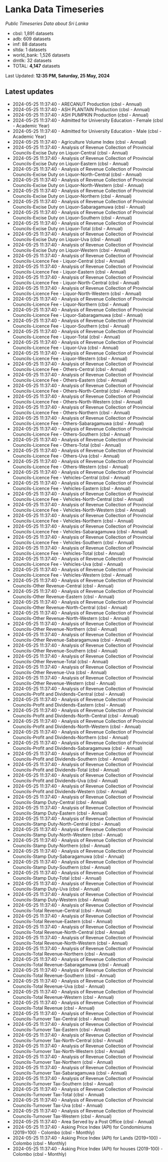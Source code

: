 # Lanka Data Timeseries
*Public Timeseries Data about Sri Lanka*

* cbsl: 1,891 datasets
* adb: 609 datasets
* imf: 88 datasets
* sltda: 1 datasets
* world_bank: 1,526 datasets
* dmtlk: 32 datasets
* TOTAL: **4,147** datasets

Last Updated: **12:35 PM, Saturday, 25 May, 2024**

## Latest updates

* 2024-05-25 11:37:40 - ARECANUT Production (cbsl - Annual)
* 2024-05-25 11:37:40 - ASH PLANTAIN Production (cbsl - Annual)
* 2024-05-25 11:37:40 - ASH PUMPKIN Production (cbsl - Annual)
* 2024-05-25 11:37:40 - Admitted for University Education - Female (cbsl - Academic Year)
* 2024-05-25 11:37:40 - Admitted for University Education - Male (cbsl - Academic Year)
* 2024-05-25 11:37:40 - Agriculture Volume Index (cbsl - Annual)
* 2024-05-25 11:37:40 - Analysis of Revenue Collection of Provincial Councils-Excise Duty on Liquor-Central (cbsl - Annual)
* 2024-05-25 11:37:40 - Analysis of Revenue Collection of Provincial Councils-Excise Duty on Liquor-Eastern (cbsl - Annual)
* 2024-05-25 11:37:40 - Analysis of Revenue Collection of Provincial Councils-Excise Duty on Liquor-North-Central (cbsl - Annual)
* 2024-05-25 11:37:40 - Analysis of Revenue Collection of Provincial Councils-Excise Duty on Liquor-North-Western (cbsl - Annual)
* 2024-05-25 11:37:40 - Analysis of Revenue Collection of Provincial Councils-Excise Duty on Liquor-Northern (cbsl - Annual)
* 2024-05-25 11:37:40 - Analysis of Revenue Collection of Provincial Councils-Excise Duty on Liquor-Sabaragamuwa (cbsl - Annual)
* 2024-05-25 11:37:40 - Analysis of Revenue Collection of Provincial Councils-Excise Duty on Liquor-Southern (cbsl - Annual)
* 2024-05-25 11:37:40 - Analysis of Revenue Collection of Provincial Councils-Excise Duty on Liquor-Total (cbsl - Annual)
* 2024-05-25 11:37:40 - Analysis of Revenue Collection of Provincial Councils-Excise Duty on Liquor-Uva (cbsl - Annual)
* 2024-05-25 11:37:40 - Analysis of Revenue Collection of Provincial Councils-Excise Duty on Liquor-Western (cbsl - Annual)
* 2024-05-25 11:37:40 - Analysis of Revenue Collection of Provincial Councils-Licence Fee - Liquor-Central (cbsl - Annual)
* 2024-05-25 11:37:40 - Analysis of Revenue Collection of Provincial Councils-Licence Fee - Liquor-Eastern (cbsl - Annual)
* 2024-05-25 11:37:40 - Analysis of Revenue Collection of Provincial Councils-Licence Fee - Liquor-North-Central (cbsl - Annual)
* 2024-05-25 11:37:40 - Analysis of Revenue Collection of Provincial Councils-Licence Fee - Liquor-North-Western (cbsl - Annual)
* 2024-05-25 11:37:40 - Analysis of Revenue Collection of Provincial Councils-Licence Fee - Liquor-Northern (cbsl - Annual)
* 2024-05-25 11:37:40 - Analysis of Revenue Collection of Provincial Councils-Licence Fee - Liquor-Sabaragamuwa (cbsl - Annual)
* 2024-05-25 11:37:40 - Analysis of Revenue Collection of Provincial Councils-Licence Fee - Liquor-Southern (cbsl - Annual)
* 2024-05-25 11:37:40 - Analysis of Revenue Collection of Provincial Councils-Licence Fee - Liquor-Total (cbsl - Annual)
* 2024-05-25 11:37:40 - Analysis of Revenue Collection of Provincial Councils-Licence Fee - Liquor-Uva (cbsl - Annual)
* 2024-05-25 11:37:40 - Analysis of Revenue Collection of Provincial Councils-Licence Fee - Liquor-Western (cbsl - Annual)
* 2024-05-25 11:37:40 - Analysis of Revenue Collection of Provincial Councils-Licence Fee - Others-Central (cbsl - Annual)
* 2024-05-25 11:37:40 - Analysis of Revenue Collection of Provincial Councils-Licence Fee - Others-Eastern (cbsl - Annual)
* 2024-05-25 11:37:40 - Analysis of Revenue Collection of Provincial Councils-Licence Fee - Others-North-Central (cbsl - Annual)
* 2024-05-25 11:37:40 - Analysis of Revenue Collection of Provincial Councils-Licence Fee - Others-North-Western (cbsl - Annual)
* 2024-05-25 11:37:40 - Analysis of Revenue Collection of Provincial Councils-Licence Fee - Others-Northern (cbsl - Annual)
* 2024-05-25 11:37:40 - Analysis of Revenue Collection of Provincial Councils-Licence Fee - Others-Sabaragamuwa (cbsl - Annual)
* 2024-05-25 11:37:40 - Analysis of Revenue Collection of Provincial Councils-Licence Fee - Others-Southern (cbsl - Annual)
* 2024-05-25 11:37:40 - Analysis of Revenue Collection of Provincial Councils-Licence Fee - Others-Total (cbsl - Annual)
* 2024-05-25 11:37:40 - Analysis of Revenue Collection of Provincial Councils-Licence Fee - Others-Uva (cbsl - Annual)
* 2024-05-25 11:37:40 - Analysis of Revenue Collection of Provincial Councils-Licence Fee - Others-Western (cbsl - Annual)
* 2024-05-25 11:37:40 - Analysis of Revenue Collection of Provincial Councils-Licence Fee - Vehicles-Central (cbsl - Annual)
* 2024-05-25 11:37:40 - Analysis of Revenue Collection of Provincial Councils-Licence Fee - Vehicles-Eastern (cbsl - Annual)
* 2024-05-25 11:37:40 - Analysis of Revenue Collection of Provincial Councils-Licence Fee - Vehicles-North-Central (cbsl - Annual)
* 2024-05-25 11:37:40 - Analysis of Revenue Collection of Provincial Councils-Licence Fee - Vehicles-North-Western (cbsl - Annual)
* 2024-05-25 11:37:40 - Analysis of Revenue Collection of Provincial Councils-Licence Fee - Vehicles-Northern (cbsl - Annual)
* 2024-05-25 11:37:40 - Analysis of Revenue Collection of Provincial Councils-Licence Fee - Vehicles-Sabaragamuwa (cbsl - Annual)
* 2024-05-25 11:37:40 - Analysis of Revenue Collection of Provincial Councils-Licence Fee - Vehicles-Southern (cbsl - Annual)
* 2024-05-25 11:37:40 - Analysis of Revenue Collection of Provincial Councils-Licence Fee - Vehicles-Total (cbsl - Annual)
* 2024-05-25 11:37:40 - Analysis of Revenue Collection of Provincial Councils-Licence Fee - Vehicles-Uva (cbsl - Annual)
* 2024-05-25 11:37:40 - Analysis of Revenue Collection of Provincial Councils-Licence Fee - Vehicles-Western (cbsl - Annual)
* 2024-05-25 11:37:40 - Analysis of Revenue Collection of Provincial Councils-Other Revenue-Central (cbsl - Annual)
* 2024-05-25 11:37:40 - Analysis of Revenue Collection of Provincial Councils-Other Revenue-Eastern (cbsl - Annual)
* 2024-05-25 11:37:40 - Analysis of Revenue Collection of Provincial Councils-Other Revenue-North-Central (cbsl - Annual)
* 2024-05-25 11:37:40 - Analysis of Revenue Collection of Provincial Councils-Other Revenue-North-Western (cbsl - Annual)
* 2024-05-25 11:37:40 - Analysis of Revenue Collection of Provincial Councils-Other Revenue-Northern (cbsl - Annual)
* 2024-05-25 11:37:40 - Analysis of Revenue Collection of Provincial Councils-Other Revenue-Sabaragamuwa (cbsl - Annual)
* 2024-05-25 11:37:40 - Analysis of Revenue Collection of Provincial Councils-Other Revenue-Southern (cbsl - Annual)
* 2024-05-25 11:37:40 - Analysis of Revenue Collection of Provincial Councils-Other Revenue-Total (cbsl - Annual)
* 2024-05-25 11:37:40 - Analysis of Revenue Collection of Provincial Councils-Other Revenue-Uva (cbsl - Annual)
* 2024-05-25 11:37:40 - Analysis of Revenue Collection of Provincial Councils-Other Revenue-Western (cbsl - Annual)
* 2024-05-25 11:37:40 - Analysis of Revenue Collection of Provincial Councils-Profit and Dividends-Central (cbsl - Annual)
* 2024-05-25 11:37:40 - Analysis of Revenue Collection of Provincial Councils-Profit and Dividends-Eastern (cbsl - Annual)
* 2024-05-25 11:37:40 - Analysis of Revenue Collection of Provincial Councils-Profit and Dividends-North-Central (cbsl - Annual)
* 2024-05-25 11:37:40 - Analysis of Revenue Collection of Provincial Councils-Profit and Dividends-North-Western (cbsl - Annual)
* 2024-05-25 11:37:40 - Analysis of Revenue Collection of Provincial Councils-Profit and Dividends-Northern (cbsl - Annual)
* 2024-05-25 11:37:40 - Analysis of Revenue Collection of Provincial Councils-Profit and Dividends-Sabaragamuwa (cbsl - Annual)
* 2024-05-25 11:37:40 - Analysis of Revenue Collection of Provincial Councils-Profit and Dividends-Southern (cbsl - Annual)
* 2024-05-25 11:37:40 - Analysis of Revenue Collection of Provincial Councils-Profit and Dividends-Total (cbsl - Annual)
* 2024-05-25 11:37:40 - Analysis of Revenue Collection of Provincial Councils-Profit and Dividends-Uva (cbsl - Annual)
* 2024-05-25 11:37:40 - Analysis of Revenue Collection of Provincial Councils-Profit and Dividends-Western (cbsl - Annual)
* 2024-05-25 11:37:40 - Analysis of Revenue Collection of Provincial Councils-Stamp Duty-Central (cbsl - Annual)
* 2024-05-25 11:37:40 - Analysis of Revenue Collection of Provincial Councils-Stamp Duty-Eastern (cbsl - Annual)
* 2024-05-25 11:37:40 - Analysis of Revenue Collection of Provincial Councils-Stamp Duty-North-Central (cbsl - Annual)
* 2024-05-25 11:37:40 - Analysis of Revenue Collection of Provincial Councils-Stamp Duty-North-Western (cbsl - Annual)
* 2024-05-25 11:37:40 - Analysis of Revenue Collection of Provincial Councils-Stamp Duty-Northern (cbsl - Annual)
* 2024-05-25 11:37:40 - Analysis of Revenue Collection of Provincial Councils-Stamp Duty-Sabaragamuwa (cbsl - Annual)
* 2024-05-25 11:37:40 - Analysis of Revenue Collection of Provincial Councils-Stamp Duty-Southern (cbsl - Annual)
* 2024-05-25 11:37:40 - Analysis of Revenue Collection of Provincial Councils-Stamp Duty-Total (cbsl - Annual)
* 2024-05-25 11:37:40 - Analysis of Revenue Collection of Provincial Councils-Stamp Duty-Uva (cbsl - Annual)
* 2024-05-25 11:37:40 - Analysis of Revenue Collection of Provincial Councils-Stamp Duty-Western (cbsl - Annual)
* 2024-05-25 11:37:40 - Analysis of Revenue Collection of Provincial Councils-Total Revenue-Central (cbsl - Annual)
* 2024-05-25 11:37:40 - Analysis of Revenue Collection of Provincial Councils-Total Revenue-Eastern (cbsl - Annual)
* 2024-05-25 11:37:40 - Analysis of Revenue Collection of Provincial Councils-Total Revenue-North-Central (cbsl - Annual)
* 2024-05-25 11:37:40 - Analysis of Revenue Collection of Provincial Councils-Total Revenue-North-Western (cbsl - Annual)
* 2024-05-25 11:37:40 - Analysis of Revenue Collection of Provincial Councils-Total Revenue-Northern (cbsl - Annual)
* 2024-05-25 11:37:40 - Analysis of Revenue Collection of Provincial Councils-Total Revenue-Sabaragamuwa (cbsl - Annual)
* 2024-05-25 11:37:40 - Analysis of Revenue Collection of Provincial Councils-Total Revenue-Southern (cbsl - Annual)
* 2024-05-25 11:37:40 - Analysis of Revenue Collection of Provincial Councils-Total Revenue-Uva (cbsl - Annual)
* 2024-05-25 11:37:40 - Analysis of Revenue Collection of Provincial Councils-Total Revenue-Western (cbsl - Annual)
* 2024-05-25 11:37:40 - Analysis of Revenue Collection of Provincial Councils-Total Revenue (cbsl - Annual)
* 2024-05-25 11:37:40 - Analysis of Revenue Collection of Provincial Councils-Turnover Tax-Central (cbsl - Annual)
* 2024-05-25 11:37:40 - Analysis of Revenue Collection of Provincial Councils-Turnover Tax-Eastern (cbsl - Annual)
* 2024-05-25 11:37:40 - Analysis of Revenue Collection of Provincial Councils-Turnover Tax-North-Central (cbsl - Annual)
* 2024-05-25 11:37:40 - Analysis of Revenue Collection of Provincial Councils-Turnover Tax-North-Western (cbsl - Annual)
* 2024-05-25 11:37:40 - Analysis of Revenue Collection of Provincial Councils-Turnover Tax-Northern (cbsl - Annual)
* 2024-05-25 11:37:40 - Analysis of Revenue Collection of Provincial Councils-Turnover Tax-Sabaragamuwa (cbsl - Annual)
* 2024-05-25 11:37:40 - Analysis of Revenue Collection of Provincial Councils-Turnover Tax-Southern (cbsl - Annual)
* 2024-05-25 11:37:40 - Analysis of Revenue Collection of Provincial Councils-Turnover Tax-Total (cbsl - Annual)
* 2024-05-25 11:37:40 - Analysis of Revenue Collection of Provincial Councils-Turnover Tax-Uva (cbsl - Annual)
* 2024-05-25 11:37:40 - Analysis of Revenue Collection of Provincial Councils-Turnover Tax-Western (cbsl - Annual)
* 2024-05-25 11:37:40 - Area Served by a Post Office (cbsl - Annual)
* 2024-05-25 11:37:40 - Asking Price Index (API) for Condominiums (2019=100) - Colombo (cbsl - Monthly)
* 2024-05-25 11:37:40 - Asking Price Index (API) for Lands (2019=100) - Colombo (cbsl - Monthly)
* 2024-05-25 11:37:40 - Asking Price Index (API) for houses (2019-100) - Colombo (cbsl - Monthly)